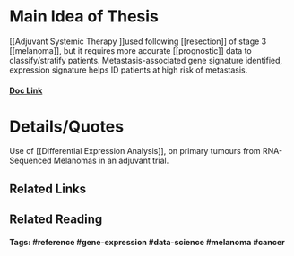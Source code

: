 # Main Idea of Thesis

[[Adjuvant Systemic Therapy ]]used following [[resection]] of stage 3 [[melanoma]], but it requires more accurate [[prognostic]] data to classify/stratify patients.
Metastasis-associated gene signature identified, expression signature helps ID patients at high risk of metastasis.

#### [Doc Link](Tumour%20gene%20expression%20signature%20in%20primary%20melanoma%20predicts%20long-term%20outcomes.pdf)

# Details/Quotes

Use of [[Differential Expression Analysis]], on primary tumours from RNA-Sequenced Melanomas in an adjuvant trial.


## Related Links

## Related Reading



#### Tags: #reference #gene-expression #data-science #melanoma #cancer 